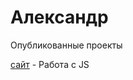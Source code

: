 

# Александр
Опубликованные проекты

[сайт](https://alex2102.github.io/yoga/ "Опубликованный проект") - Работа с JS
